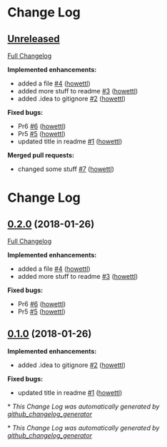 # Change Log

## [Unreleased](https://github.com/howettl/release-notes-test/tree/HEAD)

[Full Changelog](https://github.com/howettl/release-notes-test/compare/0.2.0...HEAD)

**Implemented enhancements:**

- added a file [\#4](https://github.com/howettl/release-notes-test/pull/4) ([howettl](https://github.com/howettl))
- added more stuff to readme [\#3](https://github.com/howettl/release-notes-test/pull/3) ([howettl](https://github.com/howettl))
- added .idea to gitignore [\#2](https://github.com/howettl/release-notes-test/pull/2) ([howettl](https://github.com/howettl))

**Fixed bugs:**

- Pr6 [\#6](https://github.com/howettl/release-notes-test/pull/6) ([howettl](https://github.com/howettl))
- Pr5 [\#5](https://github.com/howettl/release-notes-test/pull/5) ([howettl](https://github.com/howettl))
- updated title in readme [\#1](https://github.com/howettl/release-notes-test/pull/1) ([howettl](https://github.com/howettl))

**Merged pull requests:**

- changed some stuff [\#7](https://github.com/howettl/release-notes-test/pull/7) ([howettl](https://github.com/howettl))

# Change Log

## [0.2.0](https://github.com/howettl/release-notes-test/tree/0.2.0) (2018-01-26)
[Full Changelog](https://github.com/howettl/release-notes-test/compare/0.1.0...0.2.0)

**Implemented enhancements:**

- added a file [\#4](https://github.com/howettl/release-notes-test/pull/4) ([howettl](https://github.com/howettl))
- added more stuff to readme [\#3](https://github.com/howettl/release-notes-test/pull/3) ([howettl](https://github.com/howettl))

**Fixed bugs:**

- Pr6 [\#6](https://github.com/howettl/release-notes-test/pull/6) ([howettl](https://github.com/howettl))
- Pr5 [\#5](https://github.com/howettl/release-notes-test/pull/5) ([howettl](https://github.com/howettl))

## [0.1.0](https://github.com/howettl/release-notes-test/tree/0.1.0) (2018-01-26)
**Implemented enhancements:**

- added .idea to gitignore [\#2](https://github.com/howettl/release-notes-test/pull/2) ([howettl](https://github.com/howettl))

**Fixed bugs:**

- updated title in readme [\#1](https://github.com/howettl/release-notes-test/pull/1) ([howettl](https://github.com/howettl))



\* *This Change Log was automatically generated by [github_changelog_generator](https://github.com/skywinder/Github-Changelog-Generator)*

\* *This Change Log was automatically generated by [github_changelog_generator](https://github.com/skywinder/Github-Changelog-Generator)*